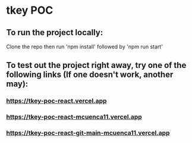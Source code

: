 # tkey POC

## To run the project locally:
Clone the repo then run 
'npm install' followed by
'npm run start'

## To test out the project right away, try one of the following links (If one doesn't work, another may):
### https://tkey-poc-react.vercel.app
### https://tkey-poc-react-mcuenca11.vercel.app
### https://tkey-poc-react-git-main-mcuenca11.vercel.app


